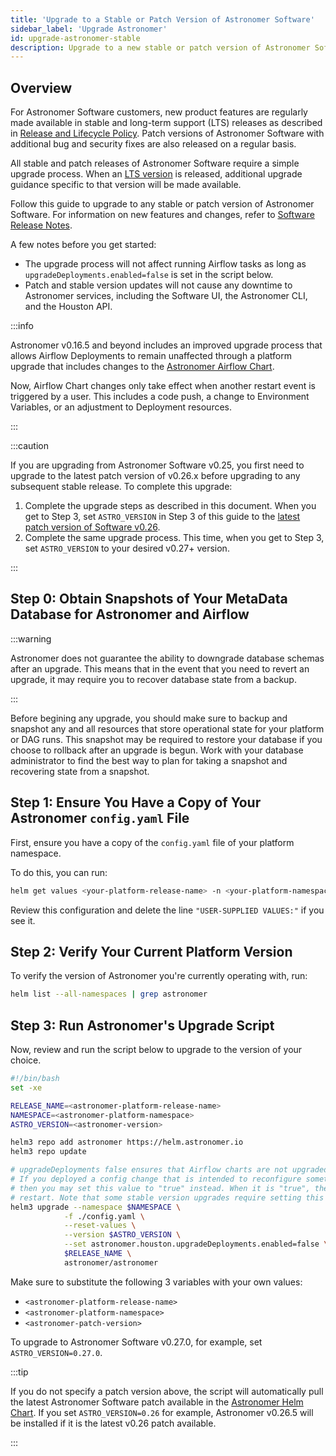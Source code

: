 ```yaml
---
title: 'Upgrade to a Stable or Patch Version of Astronomer Software'
sidebar_label: 'Upgrade Astronomer'
id: upgrade-astronomer-stable
description: Upgrade to a new stable or patch version of Astronomer Software.
---
```


## Overview

For Astronomer Software customers, new product features are regularly made available in stable and long-term support (LTS) releases as described in [Release and Lifecycle Policy](release-lifecycle-policy.md). Patch versions of Astronomer Software with additional bug and security fixes are also released on a regular basis.

All stable and patch releases of Astronomer Software require a simple upgrade process. When an [LTS version](release-lifecycle-policy.md#release-channels) is released, additional upgrade guidance specific to that version will be made available.

Follow this guide to upgrade to any stable or patch version of Astronomer Software. For information on new features and changes, refer to [Software Release Notes](release-notes.md).

A few notes before you get started:
- The upgrade process will not affect running Airflow tasks as long as `upgradeDeployments.enabled=false` is set in the script below.
- Patch and stable version updates will not cause any downtime to Astronomer services, including the Software UI, the Astronomer CLI, and the Houston API.

:::info

Astronomer v0.16.5 and beyond includes an improved upgrade process that allows Airflow Deployments to remain unaffected through a platform upgrade that includes changes to the [Astronomer Airflow Chart](https://github.com/astronomer/airflow-chart).

Now, Airflow Chart changes only take effect when another restart event is triggered by a user. This includes a code push, a change to Environment Variables, or an adjustment to Deployment resources.

:::

:::caution

If you are upgrading from Astronomer Software v0.25, you first need to upgrade to the latest patch version of v0.26.x before upgrading to any subsequent stable release. To complete this upgrade:

1. Complete the upgrade steps as described in this document. When you get to Step 3, set `ASTRO_VERSION` in Step 3 of this guide to the [latest patch version of Software v0.26](https://docs.astronomer.io/software/0.26/release-notes).
2. Complete the same upgrade process. This time, when you get to Step 3, set `ASTRO_VERSION` to your desired v0.27+ version.

:::


## Step 0: Obtain Snapshots of Your MetaData Database for Astronomer and Airflow

:::warning

Astronomer does not guarantee the ability to downgrade database schemas after an upgrade. This means that in the event
that you need to revert an upgrade, it may require you to recover database state from a backup.

:::

Before begining any upgrade, you should make sure to backup and snapshot any and all resources
that store operational state for your platform or DAG runs. This snapshot may be required to restore 
your database if you choose to rollback after an upgrade is begun. Work with your database administrator 
to find the best way to plan for taking a snapshot and recovering state from a snapshot. 


## Step 1: Ensure You Have a Copy of Your Astronomer `config.yaml` File

First, ensure you have a copy of the `config.yaml` file of your platform namespace.

To do this, you can run:

```sh
helm get values <your-platform-release-name> -n <your-platform-namespace>  > config.yaml
```

Review this configuration and delete the line `"USER-SUPPLIED VALUES:"` if you see it.

## Step 2: Verify Your Current Platform Version

To verify the version of Astronomer you're currently operating with, run:

```sh
helm list --all-namespaces | grep astronomer
```

## Step 3: Run Astronomer's Upgrade Script

Now, review and run the script below to upgrade to the version of your choice.

```sh
#!/bin/bash
set -xe

RELEASE_NAME=<astronomer-platform-release-name>
NAMESPACE=<astronomer-platform-namespace>
ASTRO_VERSION=<astronomer-version>

helm3 repo add astronomer https://helm.astronomer.io
helm3 repo update

# upgradeDeployments false ensures that Airflow charts are not upgraded when this script is ran
# If you deployed a config change that is intended to reconfigure something inside Airflow,
# then you may set this value to "true" instead. When it is "true", then each Airflow chart will
# restart. Note that some stable version upgrades require setting this value to true regardless of your own configuration.
helm3 upgrade --namespace $NAMESPACE \
            -f ./config.yaml \
            --reset-values \
            --version $ASTRO_VERSION \
            --set astronomer.houston.upgradeDeployments.enabled=false \
            $RELEASE_NAME \
            astronomer/astronomer
```

Make sure to substitute the following 3 variables with your own values:

- `<astronomer-platform-release-name>`
- `<astronomer-platform-namespace>`
- `<astronomer-patch-version>`

To upgrade to Astronomer Software v0.27.0, for example, set `ASTRO_VERSION=0.27.0`.

:::tip

If you do not specify a patch version above, the script will automatically pull the latest Astronomer Software patch available in the [Astronomer Helm Chart](https://github.com/astronomer/astronomer/releases). If you set `ASTRO_VERSION=0.26` for example, Astronomer v0.26.5 will be installed if it is the latest v0.26 patch available.

:::
